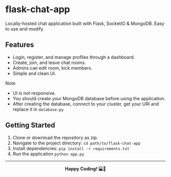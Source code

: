 # flask-chat-app
Locally-hosted chat application built with Flask, SocketIO & MongoDB. Easy to use and modify.

## Features 
* Login, register, and manage profiles through a dashboard.
* Create, join, and leave chat rooms.
* Admins can edit room, kick members.
* Simple and clean UI.

> [!NOTE]
> * UI is not responsive.<br>
> * You should create your MongoDB database before using the application.<br>
> * After creating the database, connect to your cluster, get your URI and replace it in `database.py`

## Getting Started
1. Clone or download the repository as zip.
2. Navigate to the project directory: `cd path/to/flask-chat-app`
3. Install dependencies: `pip install -r requirements.txt`
4. Run the application `python app.py`

<hr>
<div align="center">
    <strong>Happy Coding! 💻🎉</strong>
</div>
